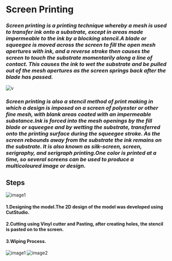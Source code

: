 #                     Screen Printing


### _Screen printing is a printing technique whereby a mesh is used to transfer ink onto a substrate, except in areas made impermeable to the ink by a blocking stencil.A blade or squeegee is moved across the screen to fill the open mesh apertures with ink, and a reverse stroke then causes the screen to touch the substrate momentarily along a line of contact. This causes the ink to wet the substrate and be pulled out of the mesh apertures as the screen springs back after the blade has passed._

![v](https://upload.wikimedia.org/wikipedia/commons/thumb/d/d2/Squeegee_and_ink_for_screen_printing.jpg/220px-Squeegee_and_ink_for_screen_printing.jpg)

### _Screen printing is also a stencil method of print making in which a design is imposed on a screen of polyester or other fine mesh, with blank areas coated with an impermeable substance.Ink is forced into the mesh openings by the fill blade or squeegee and by wetting the substrate, transferred onto the printing surface during the squeegee stroke. As the screen rebounds away from the substrate the ink remains on the substrate. It is also known as silk-screen, screen, serigraphy, and serigraph printing.One color is printed at a time, so several screens can be used to produce a multicoloured image or design._

## Steps

![image1](https://upload.wikimedia.org/wikipedia/commons/thumb/a/a8/Silketrykk.svg/220px-Silketrykk.svg.png) 


####  1.Designing the model.The 2D design of the model was developed using CutStudio.
    
####  2.Cutting using Vinyl cutter and Pasting, after creating holes, the stencil is pasted on to the screen.
  
####  3.Wiping Process.


![image1](https://upload.wikimedia.org/wikipedia/commons/thumb/8/85/ScreenPrinting500px.gif/220px-ScreenPrinting500px.gif)  ![image2](https://upload.wikimedia.org/wikipedia/commons/thumb/3/38/ScreenPrintingColors500px.gif/220px-ScreenPrintingColors500px.gif)

